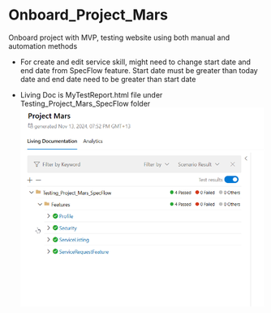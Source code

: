 # Onboard_Project_Mars
Onboard project with MVP, testing website using both manual and automation methods

* For create and edit service skill, might need to change start date and end date from SpecFlow feature. Start date must be greater than today date and end date need to be greater than start date

* Living Doc is MyTestReport.html file under Testing_Project_Mars_SpecFlow folder
![](images/living_doc.png)